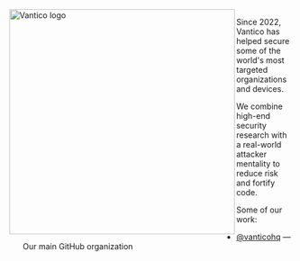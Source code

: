 <picture >
    <source media="(prefers-color-scheme: dark)" srcset="https://vantico.com.br/wp-content/uploads/vantico-pentest-logo-branco.svg">
    <source media="(prefers-color-scheme: light)" srcset="https://b4144092.smushcdn.com/4144092/wp-content/uploads/logo-sem-fundo.png?lossy=0&strip=1&webp=1">
    <img align="left" alt="Vantico logo" src="https://b4144092.smushcdn.com/4144092/wp-content/uploads/logo-sem-fundo.png?lossy=0&strip=1&webp=1" width="400">
</picture>



Since 2022, Vantico has helped secure some of the world's most targeted
organizations and devices.

We combine high-end security research with a
real-world attacker mentality to reduce risk and fortify code.

Some of our work:
* [@vanticohq](https://github.com/vanticohq) &mdash; Our main GitHub organization
<br clear="left"/>
